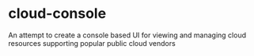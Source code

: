 # cloud-console
An attempt to create a console based UI for viewing and managing cloud resources supporting popular public cloud vendors
